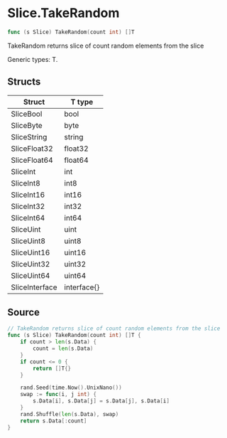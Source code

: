 # Slice.TakeRandom

```go
func (s Slice) TakeRandom(count int) []T
```

TakeRandom returns slice of count random elements from the slice

Generic types: T.

## Structs

| Struct | T type |
| ------ | ------ |
| SliceBool | bool |
| SliceByte | byte |
| SliceString | string |
| SliceFloat32 | float32 |
| SliceFloat64 | float64 |
| SliceInt | int |
| SliceInt8 | int8 |
| SliceInt16 | int16 |
| SliceInt32 | int32 |
| SliceInt64 | int64 |
| SliceUint | uint |
| SliceUint8 | uint8 |
| SliceUint16 | uint16 |
| SliceUint32 | uint32 |
| SliceUint64 | uint64 |
| SliceInterface | interface{} |

## Source

```go
// TakeRandom returns slice of count random elements from the slice
func (s Slice) TakeRandom(count int) []T {
	if count > len(s.Data) {
		count = len(s.Data)
	}
	if count <= 0 {
		return []T{}
	}

	rand.Seed(time.Now().UnixNano())
	swap := func(i, j int) {
		s.Data[i], s.Data[j] = s.Data[j], s.Data[i]
	}
	rand.Shuffle(len(s.Data), swap)
	return s.Data[:count]
}
```


